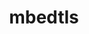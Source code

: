 ---
title: "mbedtls"
layout: cache
categories: [package, v0.20.1]
meta: {"versions": ["2.28.2"], "compilers": ["gcc@=11.1.0", "gcc@=7.3.1", "gcc@=7.5.0", "oneapi@=2023.0.0"], "oss": ["amzn2", "ubuntu18.04", "ubuntu20.04"], "platforms": ["linux"], "targets": ["aarch64", "neoverse_n1", "ppc64le", "x86_64", "x86_64_v3"], "stacks": ["aws-isc", "aws-isc-aarch64", "data-vis-sdk", "e4s", "e4s-oneapi", "e4s-power", "radiuss", "root"], "num_specs": 7, "num_specs_by_stack": {"root": 7, "aws-isc-aarch64": 2, "aws-isc": 1, "radiuss": 1, "e4s-power": 1, "e4s-oneapi": 1, "e4s": 1, "data-vis-sdk": 1}}
spec_details: [{"hash": "bketifbqwgfovq5fz7fijdbqnnjqev52", "compiler": "gcc@=7.3.1", "versions": ["2.28.2"], "os": "amzn2", "platform": "linux", "target": "aarch64", "variants": ["build_system=makefile", "build_type=Release", "libs=static", "+pic"], "stacks": ["root", "aws-isc-aarch64"], "size": "-", "tarball": "https://binaries.spack.io/releases/v0.20.1/build_cache/linux-amzn2-aarch64/gcc-7.3.1/mbedtls-2.28.2/linux-amzn2-aarch64-gcc-7.3.1-mbedtls-2.28.2-bketifbqwgfovq5fz7fijdbqnnjqev52.spack"}, {"hash": "dtmodz2tz7ew2gaz5lyevqaexhocjflf", "compiler": "gcc@=7.3.1", "versions": ["2.28.2"], "os": "amzn2", "platform": "linux", "target": "neoverse_n1", "variants": ["build_system=makefile", "build_type=Release", "libs=static", "+pic"], "stacks": ["root", "aws-isc-aarch64"], "size": "-", "tarball": "https://binaries.spack.io/releases/v0.20.1/build_cache/linux-amzn2-neoverse_n1/gcc-7.3.1/mbedtls-2.28.2/linux-amzn2-neoverse_n1-gcc-7.3.1-mbedtls-2.28.2-dtmodz2tz7ew2gaz5lyevqaexhocjflf.spack"}, {"hash": "rhwlyixy4aug7hfxpb46ud2iud6xjyoi", "compiler": "gcc@=7.3.1", "versions": ["2.28.2"], "os": "amzn2", "platform": "linux", "target": "x86_64_v3", "variants": ["build_system=makefile", "build_type=Release", "libs=static", "+pic"], "stacks": ["root", "aws-isc"], "size": "-", "tarball": "https://binaries.spack.io/releases/v0.20.1/build_cache/linux-amzn2-x86_64_v3/gcc-7.3.1/mbedtls-2.28.2/linux-amzn2-x86_64_v3-gcc-7.3.1-mbedtls-2.28.2-rhwlyixy4aug7hfxpb46ud2iud6xjyoi.spack"}, {"hash": "iwmsbpdztgdraen6frms5ljbsicqbhhx", "compiler": "gcc@=7.5.0", "versions": ["2.28.2"], "os": "ubuntu18.04", "platform": "linux", "target": "x86_64_v3", "variants": ["build_system=makefile", "build_type=Release", "libs=static", "+pic"], "stacks": ["root", "radiuss"], "size": "-", "tarball": "https://binaries.spack.io/releases/v0.20.1/build_cache/linux-ubuntu18.04-x86_64_v3/gcc-7.5.0/mbedtls-2.28.2/linux-ubuntu18.04-x86_64_v3-gcc-7.5.0-mbedtls-2.28.2-iwmsbpdztgdraen6frms5ljbsicqbhhx.spack"}, {"hash": "cjlpezop4ropbiaztdljh2twd5umpxnp", "compiler": "gcc@=11.1.0", "versions": ["2.28.2"], "os": "ubuntu20.04", "platform": "linux", "target": "ppc64le", "variants": ["build_system=makefile", "build_type=Release", "libs=static", "+pic"], "stacks": ["e4s-power", "root"], "size": "-", "tarball": "https://binaries.spack.io/releases/v0.20.1/build_cache/linux-ubuntu20.04-ppc64le/gcc-11.1.0/mbedtls-2.28.2/linux-ubuntu20.04-ppc64le-gcc-11.1.0-mbedtls-2.28.2-cjlpezop4ropbiaztdljh2twd5umpxnp.spack"}, {"hash": "lrblyynxhojzeyjxdryknf36igiicmem", "compiler": "oneapi@=2023.0.0", "versions": ["2.28.2"], "os": "ubuntu20.04", "platform": "linux", "target": "x86_64", "variants": ["build_system=makefile", "build_type=Release", "libs=static", "+pic"], "stacks": ["root", "e4s-oneapi"], "size": "-", "tarball": "https://binaries.spack.io/releases/v0.20.1/build_cache/linux-ubuntu20.04-x86_64/oneapi-2023.0.0/mbedtls-2.28.2/linux-ubuntu20.04-x86_64-oneapi-2023.0.0-mbedtls-2.28.2-lrblyynxhojzeyjxdryknf36igiicmem.spack"}, {"hash": "ff6tetyz7wzvd4cnawdx7whn7agzahw4", "compiler": "gcc@=11.1.0", "versions": ["2.28.2"], "os": "ubuntu20.04", "platform": "linux", "target": "x86_64_v3", "variants": ["build_system=makefile", "build_type=Release", "libs=static", "+pic"], "stacks": ["e4s", "root", "data-vis-sdk"], "size": "-", "tarball": "https://binaries.spack.io/releases/v0.20.1/build_cache/linux-ubuntu20.04-x86_64_v3/gcc-11.1.0/mbedtls-2.28.2/linux-ubuntu20.04-x86_64_v3-gcc-11.1.0-mbedtls-2.28.2-ff6tetyz7wzvd4cnawdx7whn7agzahw4.spack"}]
---